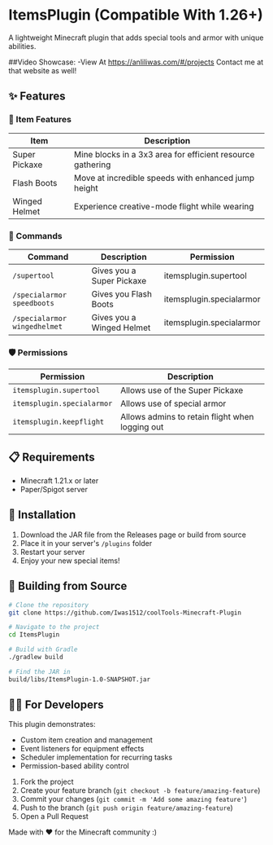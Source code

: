 # ItemsPlugin (Compatible With 1.26+) 

A lightweight Minecraft plugin that adds special tools and armor with unique abilities.

##Video Showcase:
-View At https://anliliwas.com/#/projects
Contact me at that website as well!

## ✨ Features

### 🔮 Item Features

| Item | Description |
|------|-------------|
| Super Pickaxe | Mine blocks in a 3x3 area for efficient resource gathering |
| Flash Boots | Move at incredible speeds with enhanced jump height |
| Winged Helmet | Experience creative-mode flight while wearing |

### 📝 Commands

| Command | Description | Permission |
|---------|-------------|------------|
| `/supertool` | Gives you a Super Pickaxe | itemsplugin.supertool |
| `/specialarmor speedboots` | Gives you Flash Boots | itemsplugin.specialarmor |
| `/specialarmor wingedhelmet` | Gives you a Winged Helmet | itemsplugin.specialarmor |

### 🛡️ Permissions

| Permission | Description |
|------------|-------------|
| `itemsplugin.supertool` | Allows use of the Super Pickaxe |
| `itemsplugin.specialarmor` | Allows use of special armor |
| `itemsplugin.keepflight` | Allows admins to retain flight when logging out |

## 📋 Requirements

- Minecraft 1.21.x or later
- Paper/Spigot server

## 🚀 Installation

1. Download the JAR file from the Releases page or build from source
2. Place it in your server's `/plugins` folder
3. Restart your server
4. Enjoy your new special items!

## 🔧 Building from Source

```bash
# Clone the repository
git clone https://github.com/Iwas1512/coolTools-Minecraft-Plugin

# Navigate to the project
cd ItemsPlugin

# Build with Gradle
./gradlew build

# Find the JAR in
build/libs/ItemsPlugin-1.0-SNAPSHOT.jar
```

## 👩‍💻 For Developers

This plugin demonstrates:
- Custom item creation and management
- Event listeners for equipment effects
- Scheduler implementation for recurring tasks
- Permission-based ability control

1. Fork the project
2. Create your feature branch (`git checkout -b feature/amazing-feature`)
3. Commit your changes (`git commit -m 'Add some amazing feature'`)
4. Push to the branch (`git push origin feature/amazing-feature`)
5. Open a Pull Request

Made with ❤️ for the Minecraft community :)
